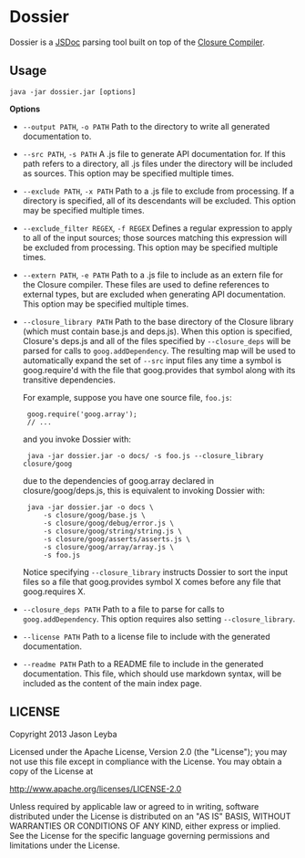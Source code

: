 # Dossier

Dossier is a [JSDoc](http://en.wikipedia.org/wiki/JSDoc) parsing tool built on
top of the [Closure Compiler](https://developers.google.com/closure/compiler/?csw=1).

## Usage

    java -jar dossier.jar [options]

**Options**

 * `--output PATH`, `-o PATH` Path to the directory to write all generated
   documentation to.<p/>

 * `--src PATH`, `-s PATH`  A .js file to generate API documentation for. If
   this path refers to a directory, all .js files under the directory will be
   included as sources. This option may be specified multiple times.<p/>

 * `--exclude PATH`, `-x PATH`  Path to a .js file to exclude from processing.
   If a directory is specified, all of its descendants will be excluded. This
   option may be specified multiple times.<p/>

 * `--exclude_filter REGEX`, `-f REGEX`  Defines a regular expression to apply
    to all of the input sources; those sources matching this expression will be
    excluded from processing. This option may be specified multiple times.<p/>

 * `--extern PATH`, `-e PATH`  Path to a .js file to include as an extern file
   for the Closure compiler. These files are used to define references to
   external types, but are excluded when generating API documentation. This
   option may be specified multiple times.<p/>

 * `--closure_library PATH`  Path to the base directory of the Closure library
   (which must contain base.js and deps.js). When this option is specified,
   Closure's deps.js and all of the files specified by `--closure_deps` will be
   parsed for calls to `goog.addDependency`.  The resulting map will be used to
   automatically expand the set of `--src` input files any time a symbol is
   goog.require'd with the file that goog.provides that symbol along with its
   transitive dependencies.

    For example, suppose you have one source file, `foo.js`:

        goog.require('goog.array');
        // ...

    and you invoke Dossier with:

        java -jar dossier.jar -o docs/ -s foo.js --closure_library closure/goog

    due to the dependencies of goog.array declared in closure/goog/deps.js, this
    is equivalent to invoking Dossier with:

        java -jar dossier.jar -o docs \
            -s closure/goog/base.js \
            -s closure/goog/debug/error.js \
            -s closure/goog/string/string.js \
            -s closure/goog/asserts/asserts.js \
            -s closure/goog/array/array.js \
            -s foo.js

    Notice specifying `--closure_library` instructs Dossier to sort the input
    files so a file that goog.provides symbol X comes before any file that
    goog.requires X.

 * `--closure_deps PATH`  Path to a file to parse for calls to
   `goog.addDependency`. This option requires also setting `--closure_library`.
   <p/>

 * `--license PATH`  Path to a license file to include with the generated
   documentation.

 * `--readme PATH`  Path to a README file to include in the generated
   documentation. This file, which should use markdown syntax, will be included
   as the content of the main index page.

## LICENSE

Copyright 2013 Jason Leyba

Licensed under the Apache License, Version 2.0 (the "License");
you may not use this file except in compliance with the License.
You may obtain a copy of the License at

 http://www.apache.org/licenses/LICENSE-2.0

Unless required by applicable law or agreed to in writing, software
distributed under the License is distributed on an "AS IS" BASIS,
WITHOUT WARRANTIES OR CONDITIONS OF ANY KIND, either express or implied.
See the License for the specific language governing permissions and
limitations under the License.